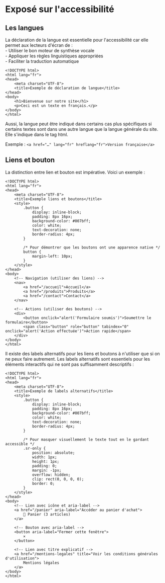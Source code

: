 # Exposé sur l'accessibilité

## Les langues

La déclaration de la langue est essentielle pour l'accessibilité car elle permet aux lecteurs d'écran de :<br>
    - Utiliser le bon moteur de synthèse vocale <br>
    - Appliquer les règles linguistiques appropriées <br>
    - Faciliter la traduction automatique <br>
    
```
<!DOCTYPE html>
<html lang="fr">
<head>
    <meta charset="UTF-8">
    <title>Exemple de déclaration de langue</title>
</head>
<body>
    <h1>Bienvenue sur notre site</h1>
    <p>Ceci est un texte en français.</p>
</body>
</html>
```

Aussi, la langue peut être indiqué dans certains cas plus spécifiques si certains textes sont dans une autre langue que la langue générale du site. Elle s'indique dans le tag html. 

Exemple : 
`<a href="…" lang="fr" hreflang="fr">Version française</a>`

## Liens et bouton

La distinction entre lien et bouton est impérative. Voici un exemple :
```
<!DOCTYPE html>
<html lang="fr">
<head>
    <meta charset="UTF-8">
    <title>Exemple liens et boutons</title>
    <style>
        .button {
            display: inline-block;
            padding: 8px 16px;
            background-color: #007bff;
            color: white;
            text-decoration: none;
            border-radius: 4px;
        }
        
        /* Pour démontrer que les boutons ont une apparence native */
        button {
            margin-left: 10px;
        }
    </style>
</head>
<body>
    <!-- Navigation (utiliser des liens) -->
    <nav>
        <a href="/accueil">Accueil</a>
        <a href="/produits">Produits</a>
        <a href="/contact">Contact</a>
    </nav>

    <!-- Actions (utiliser des boutons) -->
    <div>
        <button onclick="alert('Formulaire soumis')">Soumettre le formulaire</button>
        <span class="button" role="button" tabindex="0" onclick="alert('Action effectuée')">Action rapide</span>
    </div>
</body>
</html>
```

Il existe des labels alternatifs pour les liens et boutons à n'utiliser que si on ne peux faire autrement. Les labels alternatifs sont essentiels pour les éléments interactifs qui ne sont pas suffisamment descriptifs :

```
<!DOCTYPE html>
<html lang="fr">
<head>
    <meta charset="UTF-8">
    <title>Exemple de labels alternatifs</title>
    <style>
        .button {
            display: inline-block;
            padding: 8px 16px;
            background-color: #007bff;
            color: white;
            text-decoration: none;
            border-radius: 4px;
        }
        
        /* Pour masquer visuellement le texte tout en le gardant accessible */
        .sr-only {
            position: absolute;
            width: 1px;
            height: 1px;
            padding: 0;
            margin: -1px;
            overflow: hidden;
            clip: rect(0, 0, 0, 0);
            border: 0;
        }
    </style>
</head>
<body>
    <!-- Lien avec icône et aria-label -->
    <a href="/panier" aria-label="Accéder au panier d'achat">
        🛒 Panier (3 articles)
    </a>

    <!-- Bouton avec aria-label -->
    <button aria-label="Fermer cette fenêtre">
        ×
    </button>

    <!-- Lien avec titre explicatif -->
    <a href="/mentions-legales" title="Voir les conditions générales d'utilisation">
        Mentions légales
    </a>
</body>
</html>
```



